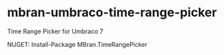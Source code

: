 # mbran-umbraco-time-range-picker
Time Range Picker for Umbraco 7

NUGET: Install-Package MBran.TimeRangePicker
